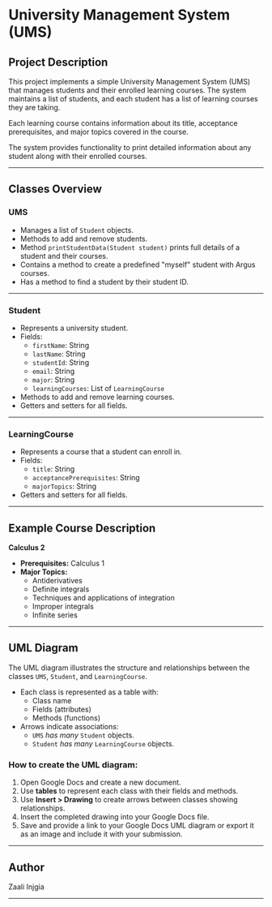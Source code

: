 # University Management System (UMS)

## Project Description

This project implements a simple University Management System (UMS) that manages students and their enrolled learning courses. The system maintains a list of students, and each student has a list of learning courses they are taking.

Each learning course contains information about its title, acceptance prerequisites, and major topics covered in the course.

The system provides functionality to print detailed information about any student along with their enrolled courses.

---

## Classes Overview

### UMS

- Manages a list of `Student` objects.
- Methods to add and remove students.
- Method `printStudentData(Student student)` prints full details of a student and their courses.
- Contains a method to create a predefined "myself" student with Argus courses.
- Has a method to find a student by their student ID.

---

### Student

- Represents a university student.
- Fields:
  - `firstName`: String
  - `lastName`: String
  - `studentId`: String
  - `email`: String
  - `major`: String
  - `learningCourses`: List of `LearningCourse`
- Methods to add and remove learning courses.
- Getters and setters for all fields.

---

### LearningCourse

- Represents a course that a student can enroll in.
- Fields:
  - `title`: String
  - `acceptancePrerequisites`: String
  - `majorTopics`: String
- Getters and setters for all fields.

---

## Example Course Description

**Calculus 2**

- **Prerequisites:** Calculus 1
- **Major Topics:**
  - Antiderivatives
  - Definite integrals
  - Techniques and applications of integration
  - Improper integrals
  - Infinite series

---

## UML Diagram

The UML diagram illustrates the structure and relationships between the classes `UMS`, `Student`, and `LearningCourse`.

- Each class is represented as a table with:
  - Class name
  - Fields (attributes)
  - Methods (functions)
- Arrows indicate associations:
  - `UMS` *has many* `Student` objects.
  - `Student` *has many* `LearningCourse` objects.

### How to create the UML diagram:

1. Open Google Docs and create a new document.
2. Use **tables** to represent each class with their fields and methods.
3. Use **Insert > Drawing** to create arrows between classes showing relationships.
4. Insert the completed drawing into your Google Docs file.
5. Save and provide a link to your Google Docs UML diagram or export it as an image and include it with your submission.

---

## Author

Zaali Injgia

---

